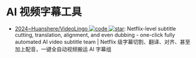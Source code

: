 # AI 视频字幕工具

- [2024~Huanshere/VideoLingo ![code](https://ng-tech.icu/assets/code.svg) ![star](https://img.shields.io/github/stars/Huanshere/VideoLingo)](https://github.com/Huanshere/VideoLingo): Netflix-level subtitle cutting, translation, alignment, and even dubbing - one-click fully automated AI video subtitle team | Netflix 级字幕切割、翻译、对齐、甚至加上配音，一键全自动视频搬运 AI 字幕组

